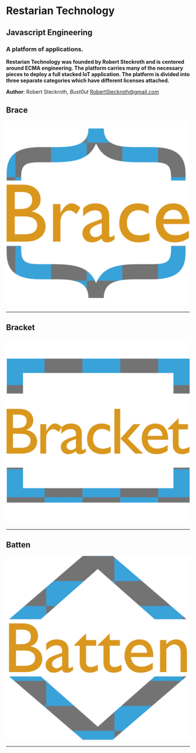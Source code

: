 # Restarian Technology
## Javascript Engineering 
### A platform of applications.

**Restarian Technology was founded by Robert Steckroth and is centered around ECMA engineering. The platform carries many of the necessary pieces to deploy a full stacked IoT application. The platform is divided into three separate categories which have different licenses attached.**

**Author**: Robert Steckroth, _Bust0ut_ [<RobertSteckroth@gmail.com>](mailto:robertsteckroth@gmail.com)

## Brace
![Brace](https://raw.githubusercontent.com/restarian/restarian/master/brace/doc/image/brace_logo_large.png)
____

## Bracket 
![Bracket](https://raw.githubusercontent.com/restarian/restarian/master/bracket/doc/image/bracket_logo_large.png)
____

## Batten
![Batten](https://raw.githubusercontent.com/restarian/restarian/master/batten/doc/image/batten_logo_large.png)
____

